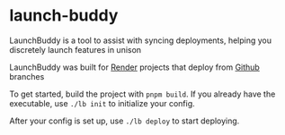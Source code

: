 # launch-buddy
LaunchBuddy is a tool to assist with syncing deployments, helping you discretely launch features in unison

LaunchBuddy was built for [Render](https://render.com) projects that deploy from [Github](https://github.com) branches

To get started, build the project with `pnpm build`. If you already have the executable, use `./lb init` to initialize your config.

After your config is set up, use `./lb deploy` to start deploying.

